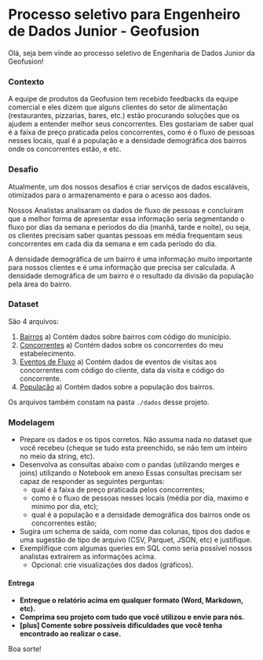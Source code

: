 # Processo seletivo para Engenheiro de Dados Junior - Geofusion

Olá, seja bem vinde ao processo seletivo de Engenharia de Dados Junior da Geofusion!

### Contexto

A equipe de produtos da Geofusion tem recebido feedbacks da equipe comercial e eles dizem que alguns clientes do setor de alimentação (restaurantes, pizzarias, bares, etc.) estão procurando soluções que os ajudem a entender melhor seus concorrentes. Eles gostariam de saber qual é a faixa de preço praticada pelos concorrentes, como é o fluxo de pessoas nesses locais, qual é a população e a densidade demográfica dos bairros onde os concorrentes estão, e etc.

### Desafio

Atualmente, um dos nossos desafios é criar serviços de dados escaláveis, otimizados para o armazenamento e para o acesso aos dados.

Nossos Analistas analisaram os dados de fluxo de pessoas e concluíram que a melhor forma de apresentar essa informação seria segmentando o fluxo por dias da semana e períodos do dia (manhã, tarde e noite), ou seja, os clientes precisam saber quantas pessoas em média frequentam seus concorrentes em cada dia da semana e em cada período do dia.

A densidade demográfica de um bairro é uma informação muito importante para nossos clientes e é uma informação que precisa ser calculada. A densidade demográfica de um bairro é o resultado da divisão da população  pela área do bairro.


### Dataset

São 4 arquivos:
1) [Bairros](https://s3.sa-east-1.amazonaws.com/geofusion-data-engineer-files/bairros.csv)
  a) Contém dados sobre bairros com código do município.
2) [Concorrentes](https://s3.sa-east-1.amazonaws.com/geofusion-data-engineer-files/concorrentes.csv)
  a) Contém dados sobre os concorrentes do meu estabelecimento.
3) [Eventos de Fluxo](https://s3.sa-east-1.amazonaws.com/geofusion-data-engineer-files/eventos_de_fluxo.csv.gz)
  a) Contém dados de eventos de visitas aos concorrentes com código do cliente, data da visita e código do concorrente.
4) [População](https://s3.sa-east-1.amazonaws.com/geofusion-data-engineer-files/populacao.json)
  a) Contém dados sobre a população dos bairros.

Os arquivos também constam na pasta `./dados` desse projeto.


### Modelagem

* Prepare os dados e os tipos corretos. Não assuma nada no dataset que você recebeu (cheque se tudo esta preenchido, se não tem um inteiro no meio da string, etc).
* Desenvolva as consultas abaixo com o pandas (utilizando merges e joins) utilizando o Notebook em anexo  Essas consultas precisam ser capaz de responder as seguintes perguntas:
  * qual é a faixa de preço praticada pelos concorrentes;
  * como é o fluxo de pessoas nesses locais (média por dia, maximo e minimo por dia, etc);
  * qual é a população e a densidade demográfica dos bairros onde os concorrentes estão;
* Sugira um schema de saída, com nome das colunas, tipos dos dados e uma sugestão de tipo de arquivo (CSV, Parquet, JSON, etc) e justifique. 
* Exemplifique com algumas queries em SQL como seria possivel nossos analistas extrairem as informações acima.
  * Opcional: crie visualizações dos dados (gráficos).

#### Entrega
* **Entregue o relatório acima em qualquer formato (Word, Markdown, etc).**
* **Comprima seu projeto com tudo que você utilizou e envie para nós.**
* **[plus] Comente sobre possíveis dificuldades que você tenha encontrado ao realizar o case.**


Boa sorte!